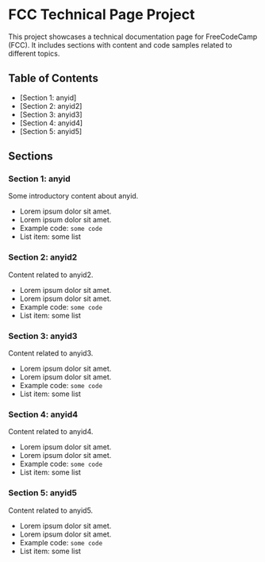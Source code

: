 # FCC Technical Page Project

This project showcases a technical documentation page for FreeCodeCamp (FCC). It includes sections with content and code samples related to different topics.

## Table of Contents

- [Section 1: anyid]
- [Section 2: anyid2]
- [Section 3: anyid3]
- [Section 4: anyid4]
- [Section 5: anyid5]

## Sections

### Section 1: anyid

Some introductory content about anyid.

- Lorem ipsum dolor sit amet.
- Lorem ipsum dolor sit amet.
- Example code: `some code`
- List item: some list

### Section 2: anyid2

Content related to anyid2.

- Lorem ipsum dolor sit amet.
- Lorem ipsum dolor sit amet.
- Example code: `some code`
- List item: some list

### Section 3: anyid3

Content related to anyid3.

- Lorem ipsum dolor sit amet.
- Lorem ipsum dolor sit amet.
- Example code: `some code`
- List item: some list

### Section 4: anyid4

Content related to anyid4.

- Lorem ipsum dolor sit amet.
- Lorem ipsum dolor sit amet.
- Example code: `some code`
- List item: some list

### Section 5: anyid5

Content related to anyid5.

- Lorem ipsum dolor sit amet.
- Lorem ipsum dolor sit amet.
- Example code: `some code`
- List item: some list
